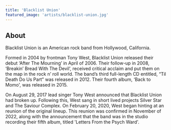 ```yaml
---
title: 'Blacklist Union'
featured_image: 'artists/blacklist-union.jpg'
---
```


## About

Blacklist Union is an American rock band from Hollywood, California.

Formed in 2004 by frontman Tony West, Blacklist Union released their debut ‘After The Mourning’ in April of 2006. Their follow-up in 2008, ‘Breakin’ Bread With The Devil’, received critical acclaim and put them on the map in the rock n’ roll world. The band’s third full-length CD entitled, “Til Death Do Us Part” was released in 2012. Their fourth album, ‘Back to Momo', was released in 2015.

On August 29, 2017 lead singer Tony West announced that Blacklist Union had broken up. Following this, West sang in short lived projects Silver Star and The Saviour Complex. On February 20, 2020, West began hinting at an reunion of the original lineup. This reunion was confirmed in November of 2022, along with the announcement that the band was in the studio recording their fifth album, titled 'Letters From the Psych Ward'.
